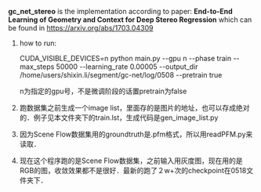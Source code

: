 **gc_net_stereo** is the implementation according to paper: **End-to-End Learning of Geometry and Context for Deep Stereo Regression** which can be found in https://arxiv.org/abs/1703.04309 



1. how to run:

   CUDA_VISIBLE_DEVICES=n python main.py --gpu n --phase train --max_steps 50000 --learning_rate 0.00005 --output_dir /home/users/shixin.li/segment/gc-net/log/0508 --pretrain true

   n为指定的gpu号，不是微调阶段的话置pretrain为false

2. 跑数据集之前生成一个image list，里面存的是图片的地址，也可以存成绝对的．例子见本文件夹下的train.lst，生成代码是gen_image_list.py

3. 因为Scene Flow数据集用的groundtruth是.pfm格式，所以用readPFM.py来读取．

4. 现在这个程序跑的是Scene Flow数据集，之前输入用灰度图，现在用的是RGB的图，收敛效果都不是很好．最新的跑了２w+次的checkpoint在0518文件夹下．